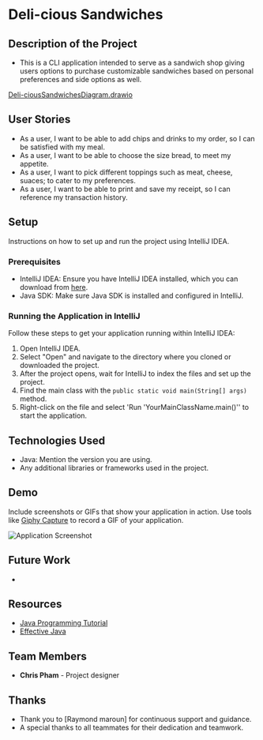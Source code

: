 # Deli-cious Sandwiches

## Description of the Project

- This is a CLI application intended to serve as a sandwich shop giving users options to purchase customizable sandwiches based on personal preferences and side options as well.

[Deli-ciousSandwichesDiagram.drawio](Deli-ciousSandwichesDiagram.drawio)

## User Stories

- As a user, I want to be able to add chips and drinks to my order, so I can be satisfied with my meal.
- As a user, I want to be able to choose the size bread, to meet my appetite.
- As a user, I want to pick different toppings such as meat, cheese, suaces; to cater to my preferences.
- As a user, I want to be able to print and save my receipt, so I can reference my transaction history.

## Setup

Instructions on how to set up and run the project using IntelliJ IDEA.

### Prerequisites

- IntelliJ IDEA: Ensure you have IntelliJ IDEA installed, which you can download from [here](https://www.jetbrains.com/idea/download/).
- Java SDK: Make sure Java SDK is installed and configured in IntelliJ.

### Running the Application in IntelliJ

Follow these steps to get your application running within IntelliJ IDEA:

1. Open IntelliJ IDEA.
2. Select "Open" and navigate to the directory where you cloned or downloaded the project.
3. After the project opens, wait for IntelliJ to index the files and set up the project.
4. Find the main class with the `public static void main(String[] args)` method.
5. Right-click on the file and select 'Run 'YourMainClassName.main()'' to start the application.

## Technologies Used

- Java: Mention the version you are using.
- Any additional libraries or frameworks used in the project.

## Demo

Include screenshots or GIFs that show your application in action. Use tools like [Giphy Capture](https://giphy.com/apps/giphycapture) to record a GIF of your application.

![Application Screenshot](path/to/your/screenshot.png)

## Future Work

- 

## Resources

- [Java Programming Tutorial](https://www.example.com)
- [Effective Java](https://www.example.com)

## Team Members

- **Chris Pham** - Project designer

## Thanks

- Thank you to [Raymond maroun] for continuous support and guidance.
- A special thanks to all teammates for their dedication and teamwork.

